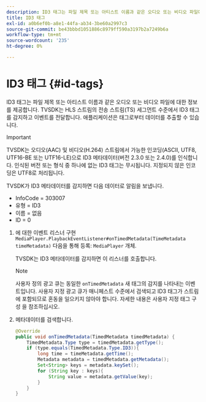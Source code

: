 ```yaml
---
description: ID3 태그는 파일 제목 또는 아티스트 이름과 같은 오디오 또는 비디오 파일에 대한 정보를 제공합니다. TVSDK는 HLS 스트림의 전송 스트림(TS) 세그먼트 수준에서 ID3 태그를 감지하고 이벤트를 전달합니다. 애플리케이션은 태그로부터 데이터를 추출할 수 있습니다.
title: ID3 태그
exl-id: a0b6ef0b-a8e1-44fa-ab34-3be60a2997c3
source-git-commit: be43bbbd1051886c8979ff590a3197b2a7249b6a
workflow-type: tm+mt
source-wordcount: '235'
ht-degree: 0%

---
```


# ID3 태그 {#id-tags}

ID3 태그는 파일 제목 또는 아티스트 이름과 같은 오디오 또는 비디오 파일에 대한 정보를 제공합니다. TVSDK는 HLS 스트림의 전송 스트림(TS) 세그먼트 수준에서 ID3 태그를 감지하고 이벤트를 전달합니다. 애플리케이션은 태그로부터 데이터를 추출할 수 있습니다.

>[!IMPORTANT]
>
>TVSDK는 오디오(AAC) 및 비디오(H.264) 스트림에서 가능한 인코딩(ASCII, UTF8, UTF16-BE 또는 UTF16-LE)으로 ID3 메타데이터(버전 2.3.0 또는 2.4.0)를 인식합니다. 인식된 버전 또는 형식 중 하나에 없는 ID3 태그는 무시됩니다. 지정되지 않은 인코딩은 UTF8로 처리됩니다.

TVSDK가 ID3 메타데이터를 감지하면 다음 데이터로 알림을 보냅니다.

* InfoCode = 303007
* 유형 = ID3
* 이름 = 없음
* ID = 0

1. 에 대한 이벤트 리스너 구현 `MediaPlayer.PlaybackEventListener#onTimedMetadata(TimeMetadata timeMetadata)` 다음을 통해 등록: `MediaPlayer` 개체.

   TVSDK는 ID3 메타데이터를 감지하면 이 리스너를 호출합니다.

   >[!NOTE]
   >
   >사용자 정의 광고 큐는 동일한 `onTimedMetadata` 새 태그의 감지를 나타내는 이벤트입니다. 사용자 지정 광고 큐가 매니페스트 수준에서 검색되고 ID3 태그가 스트림에 포함되므로 혼동을 일으키지 않아야 합니다. 자세한 내용은 사용자 지정 태그 구성 을 참조하십시오.

1. 메타데이터를 검색합니다.

   ```java
   @Override 
   public void onTimedMetadata(TimedMetadata timedMetadata) { 
       TimedMetadata.Type type = timedMetadata.getType(); 
       if (type.equals(TimedMetadata.Type.ID3)){ 
           long time = timeMetadata.getTime(); 
           Metadata metadata = timedMetadata.getMetadata(); 
           Set<String> keys = metadata.keySet(); 
           for (String key : keys){ 
               String value = metadata.getValue(key); 
           } 
       } 
   }
   ```
